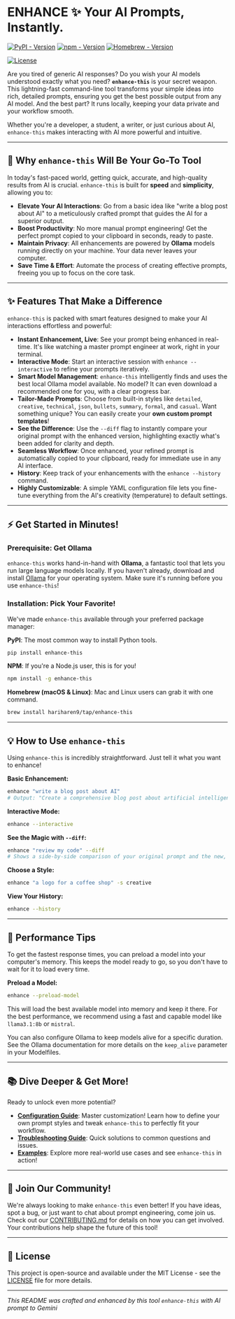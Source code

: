# ENHANCE ✨ Your AI Prompts, Instantly.

[![PyPI - Version](https://img.shields.io/pypi/v/enhance-this?style=for-the-badge)](https://pypi.org/project/enhance-this/)
[![npm - Version](https://img.shields.io/npm/v/enhance-this?style=for-the-badge)](https://www.npmjs.com/package/enhance-this)
[![Homebrew - Version](https://img.shields.io/github/v/release/hariharen9/enhance-this?style=for-the-badge&label=homebrew)](https://github.com/hariharen9/homebrew-tap)

[![License](https://img.shields.io/github/license/hariharen9/enhance-this?style=for-the-badge)](LICENSE)

Are you tired of generic AI responses? Do you wish your AI models understood exactly what you need? **`enhance-this`** is your secret weapon. This lightning-fast command-line tool transforms your simple ideas into rich, detailed prompts, ensuring you get the best possible output from any AI model. And the best part? It runs locally, keeping your data private and your workflow smooth.

Whether you're a developer, a student, a writer, or just curious about AI, `enhance-this` makes interacting with AI more powerful and intuitive.

-----

## 🚀 Why `enhance-this` Will Be Your Go-To Tool

In today's fast-paced world, getting quick, accurate, and high-quality results from AI is crucial. `enhance-this` is built for **speed** and **simplicity**, allowing you to:

  * **Elevate Your AI Interactions**: Go from a basic idea like "write a blog post about AI" to a meticulously crafted prompt that guides the AI for a superior output.
  * **Boost Productivity**: No more manual prompt engineering! Get the perfect prompt copied to your clipboard in seconds, ready to paste.
  * **Maintain Privacy**: All enhancements are powered by **Ollama** models running directly on your machine. Your data never leaves your computer.
  * **Save Time & Effort**: Automate the process of creating effective prompts, freeing you up to focus on the core task.

-----

## ✨ Features That Make a Difference

`enhance-this` is packed with smart features designed to make your AI interactions effortless and powerful:

  * **Instant Enhancement, Live**: See your prompt being enhanced in real-time. It's like watching a master prompt engineer at work, right in your terminal.
  * **Interactive Mode**: Start an interactive session with `enhance --interactive` to refine your prompts iteratively.
  * **Smart Model Management**: `enhance-this` intelligently finds and uses the best local Ollama model available. No model? It can even download a recommended one for you, with a clear progress bar.
  * **Tailor-Made Prompts**: Choose from built-in styles like `detailed`, `creative`, `technical`, `json`, `bullets`, `summary`, `formal`, and `casual`. Want something unique? You can easily create your **own custom prompt templates**!
  * **See the Difference**: Use the `--diff` flag to instantly compare your original prompt with the enhanced version, highlighting exactly what's been added for clarity and depth.
  * **Seamless Workflow**: Once enhanced, your refined prompt is automatically copied to your clipboard, ready for immediate use in any AI interface.
  * **History**: Keep track of your enhancements with the `enhance --history` command.
  * **Highly Customizable**: A simple YAML configuration file lets you fine-tune everything from the AI's creativity (temperature) to default settings.

-----

## ⚡ Get Started in Minutes!

### Prerequisite: Get Ollama

`enhance-this` works hand-in-hand with **Ollama**, a fantastic tool that lets you run large language models locally. If you haven't already, download and install [Ollama](https://ollama.com/) for your operating system. Make sure it's running before you use `enhance-this`!

### Installation: Pick Your Favorite!

We've made `enhance-this` available through your preferred package manager:

**PyPI**: The most common way to install Python tools.

```bash
pip install enhance-this
```

**NPM**: If you're a Node.js user, this is for you!

```bash
npm install -g enhance-this
```

**Homebrew (macOS & Linux)**: Mac and Linux users can grab it with one command.

```bash
brew install hariharen9/tap/enhance-this
```

-----

## 💡 How to Use `enhance-this`

Using `enhance-this` is incredibly straightforward. Just tell it what you want to enhance!

**Basic Enhancement:**

```bash
enhance "write a blog post about AI"
# Output: "Create a comprehensive blog post about artificial intelligence that educates readers about current AI developments, applications, and implications. Structure the content with: an engaging introduction that hooks the reader, clear explanations of key AI concepts, real-world examples and case studies, discussion of both benefits and challenges, and actionable insights for the target audience. Ensure the tone is accessible to non-technical readers while maintaining accuracy and depth."
```

**Interactive Mode:**

```bash
enhance --interactive
```

**See the Magic with `--diff`:**

```bash
enhance "review my code" --diff
# Shows a side-by-side comparison of your original prompt and the new, improved version!
```

**Choose a Style:**

```bash
enhance "a logo for a coffee shop" -s creative
```

**View Your History:**

```bash
enhance --history
```

-----

## 🚀 Performance Tips

To get the fastest response times, you can preload a model into your computer's memory. This keeps the model ready to go, so you don't have to wait for it to load every time.

**Preload a Model:**

```bash
enhance --preload-model
```

This will load the best available model into memory and keep it there. For the best performance, we recommend using a fast and capable model like `llama3.1:8b` or `mistral`.

You can also configure Ollama to keep models alive for a specific duration. See the Ollama documentation for more details on the `keep_alive` parameter in your Modelfiles.

-----

## 📚 Dive Deeper & Get More!

Ready to unlock even more potential?

  * **[Configuration Guide](./docs/CONFIGURATION.md)**: Master customization! Learn how to define your own prompt styles and tweak `enhance-this` to perfectly fit your workflow.
  * **[Troubleshooting Guide](./docs/TROUBLESHOOTING.md)**: Quick solutions to common questions and issues.
  * **[Examples](./examples)**: Explore more real-world use cases and see `enhance-this` in action!

-----

## 🤝 Join Our Community!

We're always looking to make `enhance-this` even better! If you have ideas, spot a bug, or just want to chat about prompt engineering, come join us. Check out our [CONTRIBUTING.md](./CONTRIBUTING.md) for details on how you can get involved. Your contributions help shape the future of this tool!

-----

## 📄 License

This project is open-source and available under the MIT License - see the [LICENSE](./LICENSE) file for more details.

---
*This README was crafted and enhanced by this tool `enhance-this` with AI prompt to Gemini*
